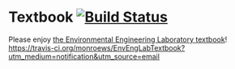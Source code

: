 # Textbook [![Build Status](https://travis-ci.org/monroews/EnvEngLabTextbook.svg?branch=master)](https://travis-ci.org/monroews/EnvEngLabTextbook)

Please enjoy [the Environmental Engineering Laboratory textbook](https://monroews.github.io/EnvEngLabTextbook/)!
https://travis-ci.org/monroews/EnvEngLabTextbook?utm_medium=notification&utm_source=email
